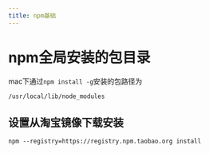 ```yaml
---
title: npm基础
---
```


# npm全局安装的包目录

mac下通过`npm install -g`安装的包路径为

```
/usr/local/lib/node_modules
```

## 设置从淘宝镜像下载安装

```
npm --registry=https://registry.npm.taobao.org install
```
